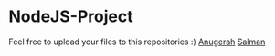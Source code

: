 # NodeJS-Project
Feel free to upload your files to this repositories :)
[Anugerah](https://github.com/syncos77)
[Salman](https://github.com/salfar17)
